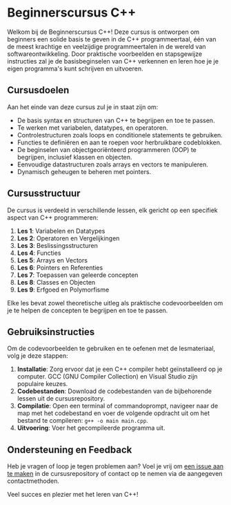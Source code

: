 # Beginnerscursus C++

Welkom bij de Beginnerscursus C++! Deze cursus is ontworpen om beginners een solide basis te geven in de C++ programmeertaal, één van de meest krachtige en veelzijdige programmeertalen in de wereld van softwareontwikkeling. Door praktische voorbeelden en stapsgewijze instructies zal je de basisbeginselen van C++ verkennen en leren hoe je je eigen programma's kunt schrijven en uitvoeren.

## Cursusdoelen

Aan het einde van deze cursus zul je in staat zijn om:

- De basis syntax en structuren van C++ te begrijpen en toe te passen.
- Te werken met variabelen, datatypes, en operatoren.
- Controlestructuren zoals loops en conditionele statements te gebruiken.
- Functies te definiëren en aan te roepen voor herbruikbare codeblokken.
- De beginselen van objectgeoriënteerd programmeren (OOP) te begrijpen, inclusief klassen en objecten.
- Eenvoudige datastructuren zoals arrays en vectors te manipuleren.
- Dynamisch geheugen te beheren met pointers.

## Cursusstructuur

De cursus is verdeeld in verschillende lessen, elk gericht op een specifiek aspect van C++ programmeren:

1. **Les 1**: Variabelen en Datatypes
2. **Les 2**: Operatoren en Vergelijkingen
3. **Les 3**: Beslissingsstructuren
4. **Les 4**: Functies
5. **Les 5**: Arrays en Vectors
6. **Les 6**: Pointers en Referenties
7. **Les 7**: Toepassen van geleerde concepten 
8. **Les 8**: Classes en Objecten 
9. **Les 9**: Erfgoed en Polymorfisme

Elke les bevat zowel theoretische uitleg als praktische codevoorbeelden om je te helpen de concepten te begrijpen en toe te passen.

## Gebruiksinstructies

Om de codevoorbeelden te gebruiken en te oefenen met de lesmateriaal, volg je deze stappen:

1. **Installatie**: Zorg ervoor dat je een C++ compiler hebt geïnstalleerd op je computer. GCC (GNU Compiler Collection) en Visual Studio zijn populaire keuzes.
2. **Codebestanden**: Download de codebestanden van de bijbehorende lessen uit de cursusrepository.
3. **Compilatie**: Open een terminal of commandoprompt, navigeer naar de map met het codebestand en voer de volgende opdracht uit om het bestand te compileren: `g++ -o main main.cpp`.
4. **Uitvoering**: Voer het gecompileerde programma uit.

## Ondersteuning en Feedback

Heb je vragen of loop je tegen problemen aan? Voel je vrij om [een issue aan te maken](#) in de cursusrepository of contact op te nemen via de aangegeven contactmethoden.

Veel succes en plezier met het leren van C++!